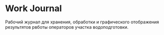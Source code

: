 # Work Journal

Рабочий журнал для хранения, обработки и графического отображения результятов рвботы операторов участка водоподготовки.
